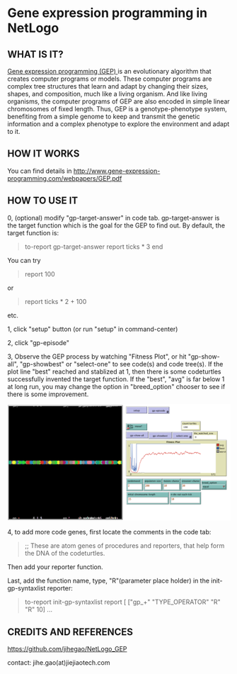 # Gene expression programming in NetLogo

## WHAT IS IT?

[Gene expression programming (GEP) ]([https://en.wikipedia.org/wiki/Gene_expression_programming]) is an evolutionary algorithm that creates computer programs or models. These computer programs are complex tree structures that learn and adapt by changing their sizes, shapes, and composition, much like a living organism. And like living organisms, the computer programs of GEP are also encoded in simple linear chromosomes of fixed length. Thus, GEP is a genotype-phenotype system, benefiting from a simple genome to keep and transmit the genetic information and a complex phenotype to explore the environment and adapt to it.

## HOW IT WORKS

You can find details in http://www.gene-expression-programming.com/webpapers/GEP.pdf


## HOW TO USE IT

0, (optional) modify "gp-target-answer" in code tab.
gp-target-answer is the target function which is the goal for the GEP to find out. 
By default, the target function is:

>to-report gp-target-answer
report ticks * 3
end

You can try 
> report 100

or
> report ticks * 2 + 100

etc.


1, click "setup" button (or run "setup" in command-center)

2, click "gp-episode"

3, Observe the GEP process by watching "Fitness Plot", or hit "gp-show-all", "gp-showbest" or "select-one" to see code(s) and code tree(s). If the plot line "best" reached and stablized at 1, then there is some codeturtles successfully invented the target function. If the "best", "avg" is far below 1 at long run, you may change the option in  "breed_option" chooser to see if there is some improvement. 

![check model-vew.png for instance](https://github.com/jihegao/NetLogo_GEP/blob/master/model-view.png)

4, to add more code genes, first locate the comments in the code tab:
>;; These are atom genes of procedures and reporters, that help form the DNA of the codeturtles.

Then add your reporter function. 

Last, add the function name, type, "R"(parameter place holder) in the init-gp-syntaxlist reporter:

>to-report init-gp-syntaxlist
report [
>  ["gp_+"      "TYPE_OPERATOR" "R" "R" 10]
...

## CREDITS AND REFERENCES

https://github.com/jihegao/NetLogo_GEP

contact: jihe.gao(at)jiejiaotech.com

